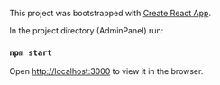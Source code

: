 This project was bootstrapped with [Create React App](https://github.com/facebook/create-react-app).

In the project directory (AdminPanel) run:

### `npm start`

Open [http://localhost:3000](http://localhost:3000) to view it in the browser.
